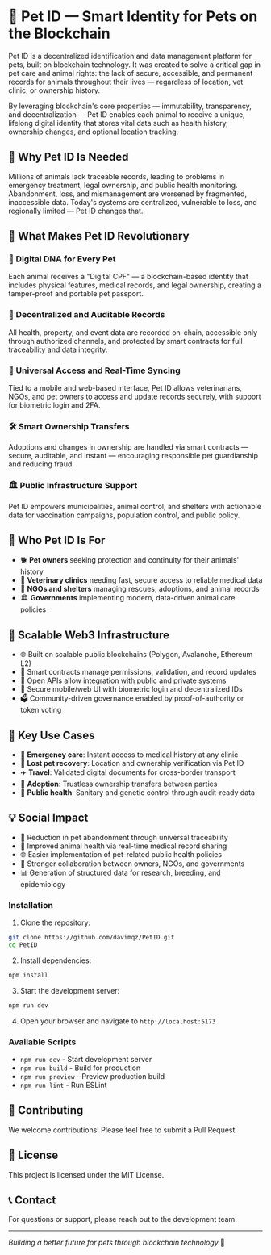 # 🐾 Pet ID — Smart Identity for Pets on the Blockchain

Pet ID is a decentralized identification and data management platform for pets, built on blockchain technology. It was created to solve a critical gap in pet care and animal rights: the lack of secure, accessible, and permanent records for animals throughout their lives — regardless of location, vet clinic, or ownership history.

By leveraging blockchain's core properties — immutability, transparency, and decentralization — Pet ID enables each animal to receive a unique, lifelong digital identity that stores vital data such as health history, ownership changes, and optional location tracking.

## 🌱 Why Pet ID Is Needed

Millions of animals lack traceable records, leading to problems in emergency treatment, legal ownership, and public health monitoring. Abandonment, loss, and mismanagement are worsened by fragmented, inaccessible data. Today's systems are centralized, vulnerable to loss, and regionally limited — Pet ID changes that.

## 🔗 What Makes Pet ID Revolutionary

### 🧬 Digital DNA for Every Pet
Each animal receives a "Digital CPF" — a blockchain-based identity that includes physical features, medical records, and legal ownership, creating a tamper-proof and portable pet passport.

### 🔐 Decentralized and Auditable Records
All health, property, and event data are recorded on-chain, accessible only through authorized channels, and protected by smart contracts for full traceability and data integrity.

### 📲 Universal Access and Real-Time Syncing
Tied to a mobile and web-based interface, Pet ID allows veterinarians, NGOs, and pet owners to access and update records securely, with support for biometric login and 2FA.

### 🛠️ Smart Ownership Transfers
Adoptions and changes in ownership are handled via smart contracts — secure, auditable, and instant — encouraging responsible pet guardianship and reducing fraud.

### 🏛 Public Infrastructure Support
Pet ID empowers municipalities, animal control, and shelters with actionable data for vaccination campaigns, population control, and public policy.

## 👥 Who Pet ID Is For

- 🐕 **Pet owners** seeking protection and continuity for their animals' history
- 🏥 **Veterinary clinics** needing fast, secure access to reliable medical data
- 🐾 **NGOs and shelters** managing rescues, adoptions, and animal records
- 🏛 **Governments** implementing modern, data-driven animal care policies

## 🧩 Scalable Web3 Infrastructure

- 🌐 Built on scalable public blockchains (Polygon, Avalanche, Ethereum L2)
- 🔐 Smart contracts manage permissions, validation, and record updates
- 🔄 Open APIs allow integration with public and private systems
- 📱 Secure mobile/web UI with biometric login and decentralized IDs
- 🗳️ Community-driven governance enabled by proof-of-authority or token voting

## 🚀 Key Use Cases

- 🏥 **Emergency care**: Instant access to medical history at any clinic
- 📍 **Lost pet recovery**: Location and ownership verification via Pet ID
- ✈️ **Travel**: Validated digital documents for cross-border transport
- 🤝 **Adoption**: Trustless ownership transfers between parties
- 🧬 **Public health**: Sanitary and genetic control through audit-ready data

## 💡 Social Impact

- 🐾 Reduction in pet abandonment through universal traceability
- 💉 Improved animal health via real-time medical record sharing
- 🌐 Easier implementation of pet-related public health policies
- 🤝 Stronger collaboration between owners, NGOs, and governments
- 📊 Generation of structured data for research, breeding, and epidemiology


### Installation

1. Clone the repository:
```bash
git clone https://github.com/davimqz/PetID.git
cd PetID
```

2. Install dependencies:
```bash
npm install
```

3. Start the development server:
```bash
npm run dev
```

4. Open your browser and navigate to `http://localhost:5173`

### Available Scripts

- `npm run dev` - Start development server
- `npm run build` - Build for production
- `npm run preview` - Preview production build
- `npm run lint` - Run ESLint

## 🤝 Contributing

We welcome contributions! Please feel free to submit a Pull Request.

## 📄 License

This project is licensed under the MIT License.

## 📞 Contact

For questions or support, please reach out to the development team.

---

*Building a better future for pets through blockchain technology* 🐾
